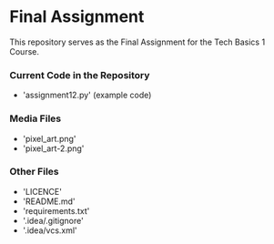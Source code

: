 # Final Assignment
This repository serves as the Final Assignment for the Tech Basics 1 Course.

### Current Code in the Repository
- 'assignment12.py' (example code)

### Media Files
- 'pixel_art.png'
- 'pixel_art-2.png'

### Other Files
- 'LICENCE'
- 'README.md'
- 'requirements.txt'
- '.idea/.gitignore'
- '.idea/vcs.xml'
